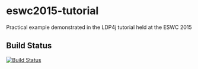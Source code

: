 # eswc2015-tutorial
Practical example demonstrated in the LDP4j tutorial held at the ESWC 2015

## Build Status

[![Build Status](https://travis-ci.org/ldp4j/eswc2015-tutorial.svg?branch=master)](https://travis-ci.org/ldp4j/eswc2015-tutorial)